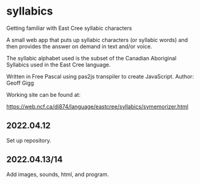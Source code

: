 # syllabics

Getting familiar with East Cree syllabic characters

A small web app that puts up syllabic characters (or syllabic words)
and then provides the answer on demand in text and/or voice.

The syllabic alphabet used is the subset of the Canadian Aboriginal Syllabics
used in the East Cree language.

Written in Free Pascal using pas2js transpiler to create JavaScript.
Author: Geoff Gigg

Working site can be found at:

   https://web.ncf.ca/di874/language/eastcree/syllabics/symemorizer.html


2022.04.12
----------

Set up repository.

2022.04.13/14
-------------

Add images, sounds, html, and program.

